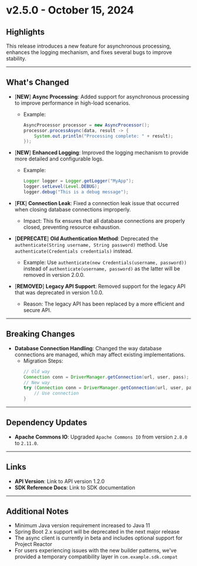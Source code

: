 # v2.5.0 - October 15, 2024

## Highlights
This release introduces a new feature for asynchronous processing, enhances the logging mechanism, and fixes several bugs to improve stability.

---

## What's Changed
- [**NEW**] **Async Processing**: Added support for asynchronous processing to improve performance in high-load scenarios.
    - Example:
      ```java
      AsyncProcessor processor = new AsyncProcessor();
      processor.processAsync(data, result -> {
          System.out.println("Processing complete: " + result);
      });
      ```

- [**NEW**] **Enhanced Logging**: Improved the logging mechanism to provide more detailed and configurable logs.
    - Example:
      ```java
      Logger logger = Logger.getLogger("MyApp");
      logger.setLevel(Level.DEBUG);
      logger.debug("This is a debug message");
      ```

- [**FIX**] **Connection Leak**: Fixed a connection leak issue that occurred when closing database connections improperly.
    - Impact: This fix ensures that all database connections are properly closed, preventing resource exhaustion.

- [**DEPRECATE**] **Old Authentication Method**: Deprecated the `authenticate(String username, String password)` method. Use `authenticate(Credentials credentials)` instead.
    - Example: Use `authenticate(new Credentials(username, password))` instead of `authenticate(username, password)` as the latter will be removed in version 2.0.0.

- [**REMOVED**] **Legacy API Support**: Removed support for the legacy API that was deprecated in version 1.0.0.
    - Reason: The legacy API has been replaced by a more efficient and secure API.

---

## Breaking Changes
- **Database Connection Handling**: Changed the way database connections are managed, which may affect existing implementations.
    - Migration Steps:
      ```java
      // Old way
      Connection conn = DriverManager.getConnection(url, user, pass);
      // New way
      try (Connection conn = DriverManager.getConnection(url, user, pass)) {
          // Use connection
      }
      ```

---

## Dependency Updates
- **Apache Commons IO**: Upgraded `Apache Commons IO` from version `2.8.0` to `2.11.0`.

---

## Links
- **API Version**: Link to API version 1.2.0
- **SDK Reference Docs**: Link to SDK documentation

---

## Additional Notes
- Minimum Java version requirement increased to Java 11
- Spring Boot 2.x support will be deprecated in the next major release
- The async client is currently in beta and includes optional support for Project Reactor
- For users experiencing issues with the new builder patterns, we've provided a temporary compatibility layer in `com.example.sdk.compat`
